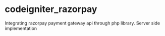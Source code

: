 # codeigniter_razorpay
Integrating razorpay payment gateway api through php library. Server side implementation   
